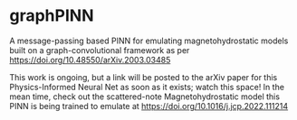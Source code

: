# graphPINN
A message-passing based PINN for emulating magnetohydrostatic models built on a graph-convolutional framework as per https://doi.org/10.48550/arXiv.2003.03485

This work is ongoing, but a link will be posted to the arXiv paper for this Physics-Informed Neural Net as soon as it exists; watch this space! In the mean time, check out the scattered-note Magnetohydrostatic model this PINN is being trained to emulate at https://doi.org/10.1016/j.jcp.2022.111214
